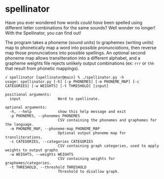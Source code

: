 # spellinator

Have you ever wondered how words _could have_ been spelled using different letter combinations for the same sounds? Well wonder no longer! With the Spellinator,
you can find out! 

The program takes a phoneme (sound units) to graphemes (writing units) map to phonetically map a word into possible _pronunciations_, then reverse map those pronunciations into
possible spellings. An optional second phoneme map allows transliteration into a different alphabet, and a grapheme weights file rejects unlikely output combinations (ex: `rrr`
or `thh` that result from phonetic mappings).

```
√ spellinator [spellinator@main] % ./spellinator.py -h
usage: spellinator.py [-h] [-p PHONEMES] [-m PHONEME_MAP] [-c CATEGORIES] [-w WEIGHTS] [-t THRESHOLD] [input]

positional arguments:
  input                 Word to spellinate.

optional arguments:
  -h, --help            show this help message and exit
  -p PHONEMES, --phonemes PHONEMES
                        CSV containing the phonemes and graphemes for the language.
  -m PHONEME_MAP, --phoneme-map PHONEME_MAP
                        Optional output phoneme map for transliterations.
  -c CATEGORIES, --categories CATEGORIES
                        CSV containing graph categories, used to apply weights to output graphs
  -w WEIGHTS, --weights WEIGHTS
                        CSV containing weights for graphemes/categories.
  -t THRESHOLD, --threshold THRESHOLD
                        Threshold to disallow graph.
```

